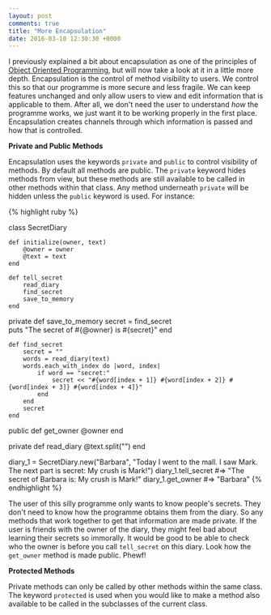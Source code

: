 ```yaml
---
layout: post
comments: true
title: "More Encapsulation"
date: 2016-03-10 12:30:30 +0000
---
```


I previously explained a bit about encapsulation as one of the principles of [Object Oriented Programming][intro-oop-post], but will now take a look at it in a little more depth. Encapsulation is the control of method visibility to users. We control this so that our programme is more secure and less fragile. We can keep features unchanged and only allow users to view and edit information that is applicable to them. After all, we don't need the user to understand <i>how</i> the programme works, we just want it to be working properly in the first place. Encapsulation creates channels through which information is passed and how that is controlled.

<strong> Private and Public Methods </strong>

Encapsulation uses the keywords `private` and `public` to control visibility of methods. By default all methods are public. The `private` keyword hides methods from view, but these methods are still available to be called in other methods within that class. Any method underneath `private` will be hidden unless the `public` keyword is used. For instance:

{% highlight ruby %}

class SecretDiary

	def initialize(owner, text)
		@owner = owner
		@text = text
	end
		
	def tell_secret
		read_diary
		find_secret
		save_to_memory
	end

private
	def save_to_memory 
		secret = find_secret	
		puts "The secret of #{@owner} is #{secret}"
	end

	def find_secret
		secret = ""
		words = read_diary(text)
		words.each_with_index do |word, index|
			if word == "secret:"
				secret << "#{word[index + 1]} #{word[index + 2]} #{word[index + 3]} #{word[index + 4]}"
			end
		end
		secret
	end

public
	def get_owner
		@owner
	end

private
	def read_diary
		@text.split("")
	end
	
diary_1 = SecretDiary.new("Barbara", "Today I went to the mall. I saw Mark. The next part is secret: My crush is Mark!")
diary_1.tell_secret #=> "The secret of Barbara is: My crush is Mark!"
diary_1.get_owner #=> "Barbara"
{% endhighlight %}

The user of this silly programme only wants to know people's secrets. They don't need to know how the programme obtains them from the diary. So any methods that work together to get that information are made private. If the user is friends with the owner of the diary, they might feel bad about learning their secrets so immorally. It would be good to be able to check who the owner is before you call `tell_secret` on this diary. Look how the `get_owner` method is made public. Phewf! 

<strong> Protected Methods </strong>

Private methods can only be called by other methods within the same class. The keyword `protected` is used when you would like to make a method also available to be called in the subclasses of the current class. 

[intro-oop-post]: http://daisymolving.github.io/2016/02/17/introduction-to-OOP.html
